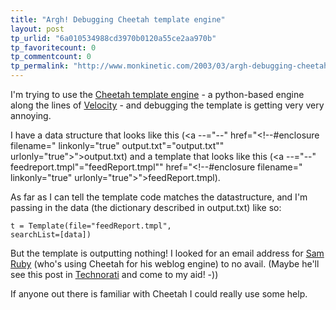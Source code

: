```yaml
---
title: "Argh! Debugging Cheetah template engine"
layout: post
tp_urlid: "6a010534988cd3970b0120a55ce2aa970b"
tp_favoritecount: 0
tp_commentcount: 0
tp_permalink: "http://www.monkinetic.com/2003/03/argh-debugging-cheetah-template-engine.html"
---
```

I&#39;m trying to use the <a href="http://www.cheetahtemplate.org">Cheetah template engine</a> - a python-based engine along the lines of <a href="http://jakarta.apache.org/velocity/">Velocity</a> - and debugging the template is getting very very annoying.

I have a data structure that looks like this (<a --="--" href="&lt;!--#enclosure filename=" linkonly="true" output.txt"="output.txt&quot;" urlonly="true">&quot;&gt;output.txt</a>) and a template that looks like this (<a --="--" feedreport.tmpl"="feedReport.tmpl&quot;" href="&lt;!--#enclosure filename=" linkonly="true" urlonly="true">&quot;&gt;feedReport.tmpl</a>). 

As far as I can tell the template code matches the datastructure, and I&#39;m passing in the data (the dictionary described in output.txt) like so:

<code>t = Template(file=&quot;feedReport.tmpl&quot;, searchList=[data])</code>

But the template is outputting nothing! I looked for an email address for <a href="http://www.intertwingly.net/blog/">Sam Ruby</a> (who&#39;s using Cheetah for his weblog engine) to no avail. (Maybe he&#39;ll see this post in <a href="http://www.technorati.com">Technorati</a> and come to my aid! -))

If anyone out there is familiar with Cheetah I could really use some help.
